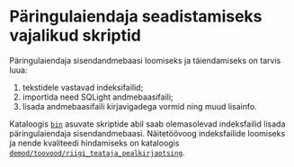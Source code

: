 # Päringulaiendaja seadistamiseks vajalikud skriptid

Päringulaiendaja sisendandmebaasi loomiseks ja täiendamiseks on tarvis luua:

1. tekstidele vastavad indeksifailid;
2. importida need SQLight andmebaasifaili;
3. lisada andmebaasifaili kirjavigadega vormid ning muud lisainfo.

Kataloogis [`bin`](./bin) asuvate skriptide abil saab olemasolevad indeksfailid lisada päringulaiendaja sisendandmebaasi. Näitetöövoog indeksfailide loomiseks ja nende kvaliteedi hindamiseks on kataloogis [`demod/toovood/riigi_teataja_pealkirjaotsing`](../../demod/toovood/riigi_teataja_pealkirjaotsing). 